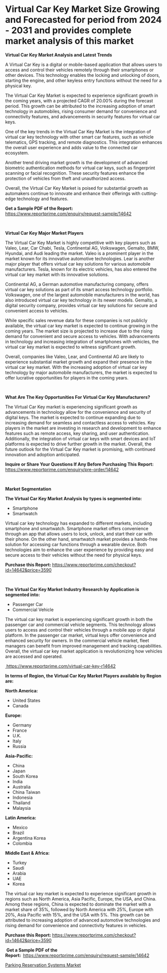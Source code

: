 <p><h1>Virtual Car Key Market Size Growing and Forecasted for period from 2024 - 2031 and provides complete market analysis of this market</h1></p><p><strong>Virtual Car Key Market Analysis and Latest Trends</strong></p>
<p><p>A Virtual Car Key is a digital or mobile-based application that allows users to access and control their vehicles remotely through their smartphones or other devices. This technology enables the locking and unlocking of doors, starting the engine, and other keyless entry functions without the need for a physical key.</p><p>The Virtual Car Key Market is expected to experience significant growth in the coming years, with a projected CAGR of 20.00% during the forecast period. This growth can be attributed to the increasing adoption of smart technology in automobiles, rising consumer demand for convenience and connectivity features, and advancements in security features for virtual car keys.</p><p>One of the key trends in the Virtual Car Key Market is the integration of virtual car key technology with other smart car features, such as vehicle telematics, GPS tracking, and remote diagnostics. This integration enhances the overall user experience and adds value to the connected car ecosystem.</p><p>Another trend driving market growth is the development of advanced biometric authentication methods for virtual car keys, such as fingerprint scanning or facial recognition. These security features enhance the protection of vehicles from theft and unauthorized access.</p><p>Overall, the Virtual Car Key Market is poised for substantial growth as automakers continue to innovate and enhance their offerings with cutting-edge technology and features.</p></p>
<p><strong>Get a Sample PDF of the Report:&nbsp;</strong> <a href="https://www.reportprime.com/enquiry/request-sample/14642">https://www.reportprime.com/enquiry/request-sample/14642</a></p>
<p>&nbsp;</p>
<p><strong>Virtual Car Key Major Market Players</strong></p>
<p><p>The Virtual Car Key Market is highly competitive with key players such as Valeo, Lear, Car Chabi, Tesla, Continental AG, Volkswagen, Gemalto, BMW, Hyundai, and Audi leading the market. Valeo is a prominent player in the market known for its innovative automotive technologies. Lear is another major player that offers virtual car key solutions for various automobile manufacturers. Tesla, known for its electric vehicles, has also entered the virtual car key market with its innovative solutions.</p><p>Continental AG, a German automotive manufacturing company, offers virtual car key solutions as part of its smart access technology portfolio. Volkswagen, one of the largest automobile manufacturers in the world, has also introduced virtual car key technology in its newer models. Gemalto, a digital security company, provides virtual car key solutions for secure and convenient access to vehicles.</p><p>While specific sales revenue data for these companies is not publicly available, the virtual car key market is expected to continue growing in the coming years. The market size is projected to increase due to the rising demand for convenient and secure access to vehicles. With advancements in technology and increasing integration of smartphones with vehicles, the virtual car key market is expected to witness significant growth.</p><p>Overall, companies like Valeo, Lear, and Continental AG are likely to experience substantial market growth and expand their presence in the virtual car key market. With the increasing adoption of virtual car key technology by major automobile manufacturers, the market is expected to offer lucrative opportunities for players in the coming years.</p></p>
<p>&nbsp;</p>
<p><strong>What Are The Key Opportunities For Virtual Car Key Manufacturers?</strong></p>
<p><p>The Virtual Car Key market is experiencing significant growth as advancements in technology allow for the convenience and security of digital keys. The market is expected to continue expanding due to increasing demand for seamless and contactless access to vehicles. Key players in the market are investing in research and development to enhance features such as remote access, key sharing, and user authentication. Additionally, the integration of virtual car keys with smart devices and IoT platforms is expected to drive further growth in the market. Overall, the future outlook for the Virtual Car Key market is promising, with continued innovation and adoption anticipated.</p></p>
<p><strong>Inquire or Share Your Questions If Any Before Purchasing This Report:</strong> <a href="https://www.reportprime.com/enquiry/pre-order/14642">https://www.reportprime.com/enquiry/pre-order/14642</a></p>
<p>&nbsp;</p>
<p><strong>Market Segmentation</strong></p>
<p><strong>The Virtual Car Key Market Analysis by types is segmented into:</strong></p>
<p><ul><li>Smartphone</li><li>Smartwatch</li></ul></p>
<p><p>Virtual car key technology has expanded to different markets, including smartphone and smartwatch. Smartphone market offers convenience through an app that allows users to lock, unlock, and start their car with their phone. On the other hand, smartwatch market provides a hands-free solution for accessing car functions through a wearable device. Both technologies aim to enhance the user experience by providing easy and secure access to their vehicles without the need for physical keys.</p></p>
<p><strong>Purchase this Report:&nbsp;</strong><a href="https://www.reportprime.com/checkout?id=14642&price=3590">https://www.reportprime.com/checkout?id=14642&price=3590</a></p>
<p>&nbsp;</p>
<p><strong>The Virtual Car Key Market Industry Research by Application is segmented into:</strong></p>
<p><ul><li>Passenger Car</li><li>Commercial Vehicle</li></ul></p>
<p><p>The virtual car key market is experiencing significant growth in both the passenger car and commercial vehicle segments. This technology allows users to access and control their vehicles through a mobile app or digital platform. In the passenger car market, virtual keys offer convenience and enhanced security for owners. In the commercial vehicle market, fleet managers can benefit from improved management and tracking capabilities. Overall, the virtual car key market application is revolutionizing how vehicles are accessed and operated.</p></p>
<p><a href="https://www.reportprime.com/virtual-car-key-r14642">&nbsp;https://www.reportprime.com/virtual-car-key-r14642</a></p>
<p><strong>In terms of Region, the Virtual Car Key Market Players available by Region are:</strong></p>
<p>
    <p> <strong> North America: </strong>
        <ul>
            <li>United States</li>
            <li>Canada</li>
        </ul>
        </p> 
    <p> <strong> Europe: </strong>
        <ul>
            <li>Germany</li>
            <li>France</li>
            <li>U.K.</li>
            <li>Italy</li>
            <li>Russia</li>
        </ul>
        </p> 
    <p> <strong> Asia-Pacific: </strong>
        <ul>
            <li>China</li>
            <li>Japan</li>
            <li>South Korea</li>
            <li>India</li>
            <li>Australia</li>
            <li>China Taiwan</li>
            <li>Indonesia</li>
            <li>Thailand</li>
            <li>Malaysia</li>
        </ul>
        </p> 
    <p> <strong> Latin America: </strong>
        <ul>
            <li>Mexico</li>
            <li>Brazil</li>
            <li>Argentina Korea</li>
            <li>Colombia</li>
        </ul>
        </p> 
    <p> <strong> Middle East & Africa: </strong>
        <ul>
            <li>Turkey</li>
            <li>Saudi</li>
            <li>Arabia</li>
            <li>UAE</li>
            <li>Korea</li>
        </ul>
    </p>
    </p>
<p><p>The virtual car key market is expected to experience significant growth in regions such as North America, Asia Pacific, Europe, the USA, and China. Among these regions, China is expected to dominate the market with a market share of 35%, followed by North America with 25%, Europe with 20%, Asia Pacific with 15%, and the USA with 5%. This growth can be attributed to increasing adoption of advanced automotive technologies and rising demand for convenience and connectivity features in vehicles.</p></p>
<p><strong>Purchase this Report: </strong><a href="https://www.reportprime.com/checkout?id=14642&price=3590">https://www.reportprime.com/checkout?id=14642&price=3590</a></p>
<p>&nbsp;<strong>Get a Sample PDF of the Report:&nbsp;&nbsp;</strong><a href="https://www.reportprime.com/enquiry/request-sample/14642">https://www.reportprime.com/enquiry/request-sample/14642</a></p>
<p><strong></strong></p>
<p><p><a href="https://github.com/brenzgnarento/Market-Research-Report-List-2/blob/main/parking-reservation-systems-market.md">Parking Reservation Systems Market</a></p></p>